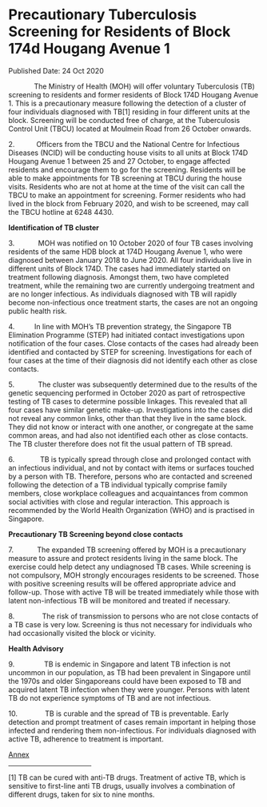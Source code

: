 <html>
    <meta http-equiv="Content-Type" content="text/html; charset=utf-8"/>
    <meta charset="utf-8"/>
    <title>Precautionary Tuberculosis Screening for Residents of Block 174d Hougang Avenue 1</title>
    <body><h1>Precautionary Tuberculosis Screening for Residents of Block 174d Hougang Avenue 1</h1>
    <p>Published Date: 24 Oct 2020</p> <p>&nbsp; &nbsp; &nbsp; &nbsp; &nbsp; &nbsp; &nbsp;The Ministry of Health (MOH) will offer voluntary Tuberculosis (TB) screening to residents and former residents of Block 174D Hougang Avenue 1. This is a precautionary measure following the detection of a cluster of four individuals diagnosed with TB[1]&nbsp;residing in four different units at the block. Screening will be conducted free of charge, at the Tuberculosis Control Unit (TBCU) located at Moulmein Road from 26 October onwards.</p> <p>2.&nbsp; &nbsp; &nbsp; &nbsp; &nbsp; &nbsp;Officers from the TBCU and the National Centre for Infectious Diseases (NCID) will be conducting house visits to all units at Block 174D Hougang Avenue 1 between 25 and 27 October, to engage affected residents and encourage them to go for the screening. Residents will be able to make appointments for TB screening at TBCU during the house visits. Residents who are not at home at the time of the visit can call the TBCU to make an appointment for screening. Former residents who had lived in the block from February 2020, and wish to be screened, may call the TBCU hotline at 6248 4430.</p><p><p><strong>Identification of TB cluster </strong></p><p>3.&nbsp; &nbsp; &nbsp; &nbsp; &nbsp; &nbsp; MOH was notified on 10 October 2020 of four TB cases involving residents of the same HDB block at 174D Hougang Avenue 1, who were diagnosed between January 2018 to June 2020. All four individuals live in different units of Block 174D. The cases had immediately started on treatment following diagnosis. Amongst them, two have completed treatment, while the remaining two are currently undergoing treatment and are no longer infectious. As individuals diagnosed with TB will rapidly become non-infectious once treatment starts, the cases are not an ongoing public health risk.</p></p><p><p>4.&nbsp; &nbsp; &nbsp; &nbsp; &nbsp; In line with MOH’s TB prevention strategy, the Singapore TB Elimination Programme (STEP) had initiated contact investigations upon notification of the four cases. Close contacts of the cases had already been identified and contacted by STEP for screening. Investigations for each of four cases at the time of their diagnosis did not identify each other as close contacts.</p></p><p><p>5.&nbsp; &nbsp; &nbsp; &nbsp; &nbsp; &nbsp; The cluster was subsequently determined due to the results of the genetic sequencing performed in October 2020 as part of retrospective testing of TB cases to determine possible linkages. This revealed that all four cases have similar genetic make-up. Investigations into the cases did not reveal any common links, other than that they live in the same block. They did not know or interact with one another, or congregate at the same common areas, and had also not identified each other as close contacts. The TB cluster therefore does not fit the usual pattern of TB spread.</p></p><p><p>6.&nbsp; &nbsp; &nbsp; &nbsp; &nbsp; &nbsp; &nbsp;TB is typically spread through close and prolonged contact with an infectious individual, and not by contact with items or surfaces touched by a person with TB. Therefore, persons who are contacted and screened following the detection of a TB individual typically comprise family members, close workplace colleagues and acquaintances from common social activities with close and regular interaction. This approach is recommended by the World Health Organization (WHO) and is practised in Singapore.</p></p><p><p><strong>Precautionary TB Screening beyond close contacts</strong></p><p>7.&nbsp; &nbsp; &nbsp; &nbsp; &nbsp; &nbsp; The expanded TB screening offered by MOH is a precautionary measure to assure and protect residents living in the same block. The exercise could help detect any undiagnosed TB cases. While screening is not compulsory, MOH strongly encourages residents to be screened. Those with positive screening results will be offered appropriate advice and follow-up. Those with active TB will be treated immediately while those with latent non-infectious TB will be monitored and treated if necessary.</p></p><p><p>8.&nbsp; &nbsp; &nbsp; &nbsp; &nbsp; &nbsp; &nbsp; The risk of transmission to persons who are not close contacts of a TB case is very low. Screening is thus not necessary for individuals who had occasionally visited the block or vicinity.</p></p><p><p><strong>Health Advisory</strong></p><p>9.&nbsp; &nbsp; &nbsp; &nbsp; &nbsp; &nbsp; &nbsp; &nbsp;TB is endemic in Singapore and latent TB infection is not uncommon in our population, as TB had been prevalent in Singapore until the 1970s and older Singaporeans could have been exposed to TB and acquired latent TB infection when they were younger. Persons with latent TB do not experience symptoms of TB and are not infectious.</p></p><p><p>10.&nbsp; &nbsp; &nbsp; &nbsp; &nbsp; &nbsp; &nbsp; TB is curable and the spread of TB is preventable. Early detection and prompt treatment of cases remain important in helping those infected and rendering them non-infectious. For individuals diagnosed with active TB, adherence to treatment is important.</p></p> <div><a href="/docs/librariesprovider5/pressroom/press-releases/annex-(1).pdf?sfvrsn=b1b2b5f0_0" title="Annex ">Annex </a><br clear="all"> <hr align="left" size="1" width="33%"> <div id="ftn1"> <p>[1] TB can be cured with anti-TB drugs. Treatment of active TB, which is sensitive to first-line anti TB drugs, usually involves a combination of different drugs, taken for six to nine months.</p> </div> </div></body>
</html>
